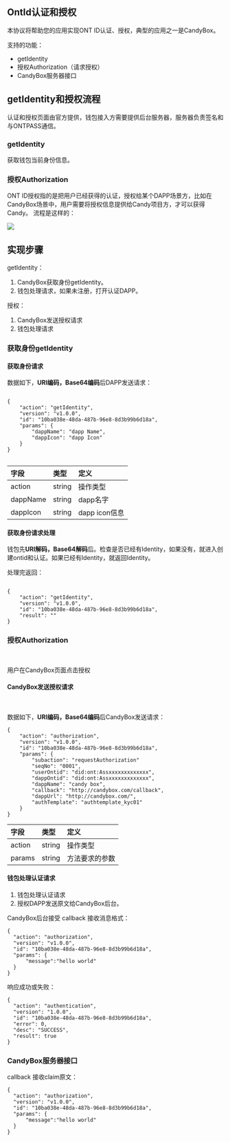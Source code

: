 ## OntId认证和授权

本协议将帮助您的应用实现ONT ID认证、授权，典型的应用之一是CandyBox。

支持的功能：
* getIdentity
* 授权Authorization（请求授权）
* CandyBox服务器接口

## getIdentity和授权流程

认证和授权页面由官方提供，钱包接入方需要提供后台服务器，服务器负责签名和与ONTPASS通信。

### getIdentity

获取钱包当前身份信息。

### 授权Authorization

ONT ID授权指的是把用户已经获得的认证，授权给某个DAPP场景方，比如在CandyBox场景中，用户需要将授权信息提供给Candy项目方，才可以获得Candy。 流程是这样的：

![](https://raw.githubusercontent.com/ontio/documentation/master/pro-website-docs/assets/auth.png)

## 实现步骤

getIdentity：

1. CandyBox获取身份getIdentity。
2. 钱包处理请求，如果未注册，打开认证DAPP。

授权：

1. CandyBox发送授权请求
2. 钱包处理请求



### 获取身份getIdentity
    



#### 获取身份请求

数据如下，**URI编码，Base64编码**后DAPP发送请求：

```

{
	"action": "getIdentity",
	"version": "v1.0.0",
	"id": "10ba038e-48da-487b-96e8-8d3b99b6d18a",	
	"params": {
		"dappName": "dapp Name",
		"dappIcon": "dapp Icon"
	}
}


```

|字段|类型|定义|
| :---| :---| :---|
| action   |  string |  操作类型 |
| dappName   | string  | dapp名字 |
| dappIcon   | string  | dapp icon信息 |

#### 获取身份请求处理
钱包先**URI解码，Base64解码**后。检查是否已经有Identity，如果没有，就进入创建ontid和认证。如果已经有Identity，就返回Identity。


处理完返回：


```

{
	"action": "getIdentity",
	"version": "v1.0.0",
	"id": "10ba038e-48da-487b-96e8-8d3b99b6d18a",		
	"result": ""
}
```



### 授权Authorization

<br>

用户在CandyBox页面点击授权  

#### CandyBox发送授权请求
<br>

数据如下，**URI编码，Base64编码**后CandyBox发送请求：
```
{
	"action": "authorization",
	"version": "v1.0.0",
	"id": "10ba038e-48da-487b-96e8-8d3b99b6d18a",		
	"params": {
	    "subaction": "requestAuthorization"
        "seqNo": "0001",
		"userOntid": "did:ont:Assxxxxxxxxxxxxx",
		"dappOntid": "did:ont:Assxxxxxxxxxxxxx",
		"dappName": "candy box",
		"callback": "http://candybox.com/callback",
		"dappUrl": "http://candybox.com/",
		"authTemplate": "authtemplate_kyc01"
	}
}
```

|字段|类型|定义|
| :---| :---| :---|
| action | string | 操作类型|
| params | string | 方法要求的参数 |


#### 钱包处理认证请求


1. 钱包处理认证请求
2. 授权DAPP发送原文给CandyBox后台。

CandyBox后台接受 callback 接收消息格式：

```
{
  "action": "authorization",
  "version": "v1.0.0",  
  "id": "10ba038e-48da-487b-96e8-8d3b99b6d18a",	 
  "params": {
      "message":"hello world"
  }
}
```
响应成功或失败：

```
{
  "action": "authentication",
  "version": "1.0.0", 
  "id": "10ba038e-48da-487b-96e8-8d3b99b6d18a",	  
  "error": 0,
  "desc": "SUCCESS",
  "result": true
}
```


### CandyBox服务器接口


callback 接收claim原文：

```
{
  "action": "authorization",
  "version": "v1.0.0",  
  "id": "10ba038e-48da-487b-96e8-8d3b99b6d18a",	 
  "params": {
      "message":"hello world"
  }
}
```
